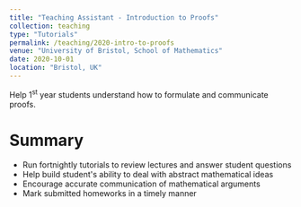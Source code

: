 ```yaml
---
title: "Teaching Assistant - Introduction to Proofs"
collection: teaching
type: "Tutorials"
permalink: /teaching/2020-intro-to-proofs
venue: "University of Bristol, School of Mathematics"
date: 2020-10-01
location: "Bristol, UK"
---
```


Help 1<sup>st</sup> year students understand how to formulate and communicate proofs.

Summary
======
* Run fortnightly tutorials to review lectures and answer student questions
* Help build student's ability to deal with abstract mathematical ideas
* Encourage accurate communication of mathematical arguments
* Mark submitted homeworks in a timely manner
